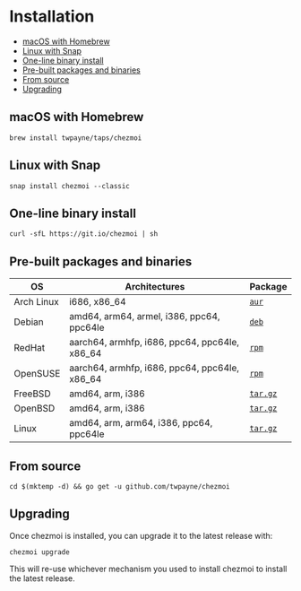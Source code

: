 # Installation

* [macOS with Homebrew](#macos-with-homebrew)
* [Linux with Snap](#linux-with-snap)
* [One-line binary install](#one-line-binary-install)
* [Pre-built packages and binaries](#pre-built-packages-and-binaries)
* [From source](#from-source)
* [Upgrading](#upgrading)

## macOS with Homebrew

    brew install twpayne/taps/chezmoi

## Linux with Snap

    snap install chezmoi --classic

## One-line binary install

    curl -sfL https://git.io/chezmoi | sh

## Pre-built packages and binaries

| OS         | Architectures                                 | Package                                                        |
| ---------- | --------------------------------------------- | -------------------------------------------------------------- |
| Arch Linux | i686, x86_64                                  | [`aur`](https://aur.archlinux.org/packages/chezmoi)            |
| Debian     | amd64, arm64, armel, i386, ppc64, ppc64le     | [`deb`](https://github.com/twpayne/chezmoi/releases/latest)    |
| RedHat     | aarch64, armhfp, i686, ppc64, ppc64le, x86_64 | [`rpm`](https://github.com/twpayne/chezmoi/releases/latest)    |
| OpenSUSE   | aarch64, armhfp, i686, ppc64, ppc64le, x86_64 | [`rpm`](https://github.com/twpayne/chezmoi/releases/latest)    |
| FreeBSD    | amd64, arm, i386                              | [`tar.gz`](https://github.com/twpayne/chezmoi/releases/latest) |
| OpenBSD    | amd64, arm, i386                              | [`tar.gz`](https://github.com/twpayne/chezmoi/releases/latest) |
| Linux      | amd64, arm, arm64, i386, ppc64, ppc64le       | [`tar.gz`](https://github.com/twpayne/chezmoi/releases/latest) |

## From source

    cd $(mktemp -d) && go get -u github.com/twpayne/chezmoi

## Upgrading

Once chezmoi is installed, you can upgrade it to the latest release with:

    chezmoi upgrade

This will re-use whichever mechanism you used to install chezmoi to install the
latest release.